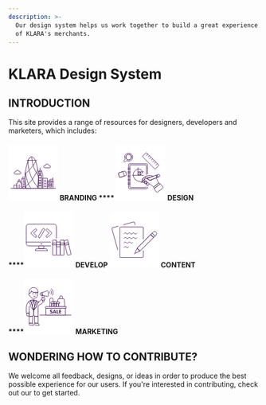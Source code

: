 ```yaml
---
description: >-
  Our design system helps us work together to build a great experience for all
  of KLARA's merchants.
---
```


# KLARA Design System

## INTRODUCTION 

This site provides a range of resources for designers, developers and marketers, which includes:

#### ![](.gitbook/assets/22-gherkine-building.png)   BRANDING                         **** ![](.gitbook/assets/10-graphic-design-golden-ratio-hand-drawing.png)  **DESIGN**

#### \*\*\*\*![](.gitbook/assets/11-html-programming-code-book.png)    **DEVELOP**                            ![](.gitbook/assets/05-pencil-paper-writing.png)  **CONTENT**

#### \*\*\*\*![](.gitbook/assets/26-business-advertising-promotion-sale.png)    **MARKETING**

## WONDERING HOW TO CONTRIBUTE?

 We welcome all feedback, designs, or ideas in order to produce the best possible experience for our users. If you're interested in contributing, check out our  to get started.



